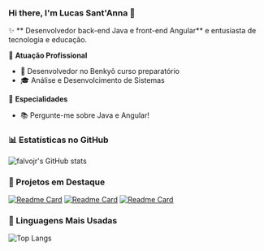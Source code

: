### Hi there, I'm Lucas Sant'Anna 👋

✨ ** Desenvolvedor back-end Java e front-end Angular** e entusiasta de tecnologia e educação.

🏢 **Atuação Profissional**
- 🚀 Desenvolvedor no Benkyô curso preparatório
- 🎓 Análise e Desenvolcimento de Sistemas

📱 **Especialidades**
- 📚 Pergunte-me sobre Java e Angular!

### 📊 Estatísticas no GitHub

![falvojr's GitHub stats](https://github-readme-stats.vercel.app/api?username=LSantAnnaB&show_icons=true&theme=dracula)

### 📌 Projetos em Destaque

[![Readme Card](https://github-readme-stats.vercel.app/api/pin/?username=LSantAnnaB&repo=api_Voll_Med)](https://github.com/LSantAnnaB/api_Voll_Med)
[![Readme Card](https://github-readme-stats.vercel.app/api/pin/?username=LSantAnnaB&repo=blog_pessoal)](https://github.com/LSantAnnaB/blog_pessoal)
[![Readme Card](https://github-readme-stats.vercel.app/api/pin/?username=LSantAnnaB&repo=santannas)](https://github.com/LSantAnnaB/santannas)
### 🚀 Linguagens Mais Usadas

![Top Langs](https://github-readme-stats.vercel.app/api/top-langs/?username=LSantAnnaB&layout=compact)
